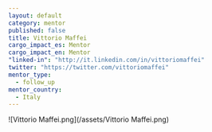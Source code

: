 ```yaml
---
layout: default
category: mentor
published: false
title: Vittorio Maffei
cargo_impact_es: Mentor
cargo_impact_en: Mentor
"linked-in": "http://it.linkedin.com/in/vittoriomaffei"
twitter: "https://twitter.com/vittoriomaffei"
mentor_type: 
  - follow_up
mentor_country: 
  - Italy
---
```


![Vittorio Maffei.png](/assets/Vittorio Maffei.png)

